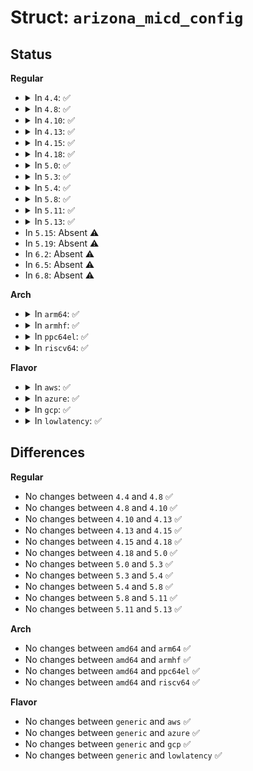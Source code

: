 # Struct: <code>arizona_micd_config</code>

## Status
<b>Regular</b>
<ul>
<li>
<details>
<summary>In <code>4.4</code>: ✅</summary>

```c
struct arizona_micd_config {
    unsigned int src;
    unsigned int bias;
    bool gpio;
};
```
</details>
</li>
<li>
<details>
<summary>In <code>4.8</code>: ✅</summary>

```c
struct arizona_micd_config {
    unsigned int src;
    unsigned int bias;
    bool gpio;
};
```
</details>
</li>
<li>
<details>
<summary>In <code>4.10</code>: ✅</summary>

```c
struct arizona_micd_config {
    unsigned int src;
    unsigned int bias;
    bool gpio;
};
```
</details>
</li>
<li>
<details>
<summary>In <code>4.13</code>: ✅</summary>

```c
struct arizona_micd_config {
    unsigned int src;
    unsigned int bias;
    bool gpio;
};
```
</details>
</li>
<li>
<details>
<summary>In <code>4.15</code>: ✅</summary>

```c
struct arizona_micd_config {
    unsigned int src;
    unsigned int bias;
    bool gpio;
};
```
</details>
</li>
<li>
<details>
<summary>In <code>4.18</code>: ✅</summary>

```c
struct arizona_micd_config {
    unsigned int src;
    unsigned int bias;
    bool gpio;
};
```
</details>
</li>
<li>
<details>
<summary>In <code>5.0</code>: ✅</summary>

```c
struct arizona_micd_config {
    unsigned int src;
    unsigned int bias;
    bool gpio;
};
```
</details>
</li>
<li>
<details>
<summary>In <code>5.3</code>: ✅</summary>

```c
struct arizona_micd_config {
    unsigned int src;
    unsigned int bias;
    bool gpio;
};
```
</details>
</li>
<li>
<details>
<summary>In <code>5.4</code>: ✅</summary>

```c
struct arizona_micd_config {
    unsigned int src;
    unsigned int bias;
    bool gpio;
};
```
</details>
</li>
<li>
<details>
<summary>In <code>5.8</code>: ✅</summary>

```c
struct arizona_micd_config {
    unsigned int src;
    unsigned int bias;
    bool gpio;
};
```
</details>
</li>
<li>
<details>
<summary>In <code>5.11</code>: ✅</summary>

```c
struct arizona_micd_config {
    unsigned int src;
    unsigned int bias;
    bool gpio;
};
```
</details>
</li>
<li>
<details>
<summary>In <code>5.13</code>: ✅</summary>

```c
struct arizona_micd_config {
    unsigned int src;
    unsigned int bias;
    bool gpio;
};
```
</details>
</li>
<li>
In <code>5.15</code>: Absent ⚠️
</li>
<li>
In <code>5.19</code>: Absent ⚠️
</li>
<li>
In <code>6.2</code>: Absent ⚠️
</li>
<li>
In <code>6.5</code>: Absent ⚠️
</li>
<li>
In <code>6.8</code>: Absent ⚠️
</li>
</ul>
<b>Arch</b>
<ul>
<li>
<details>
<summary>In <code>arm64</code>: ✅</summary>

```c
struct arizona_micd_config {
    unsigned int src;
    unsigned int bias;
    bool gpio;
};
```
</details>
</li>
<li>
<details>
<summary>In <code>armhf</code>: ✅</summary>

```c
struct arizona_micd_config {
    unsigned int src;
    unsigned int bias;
    bool gpio;
};
```
</details>
</li>
<li>
<details>
<summary>In <code>ppc64el</code>: ✅</summary>

```c
struct arizona_micd_config {
    unsigned int src;
    unsigned int bias;
    bool gpio;
};
```
</details>
</li>
<li>
<details>
<summary>In <code>riscv64</code>: ✅</summary>

```c
struct arizona_micd_config {
    unsigned int src;
    unsigned int bias;
    bool gpio;
};
```
</details>
</li>
</ul>
<b>Flavor</b>
<ul>
<li>
<details>
<summary>In <code>aws</code>: ✅</summary>

```c
struct arizona_micd_config {
    unsigned int src;
    unsigned int bias;
    bool gpio;
};
```
</details>
</li>
<li>
<details>
<summary>In <code>azure</code>: ✅</summary>

```c
struct arizona_micd_config {
    unsigned int src;
    unsigned int bias;
    bool gpio;
};
```
</details>
</li>
<li>
<details>
<summary>In <code>gcp</code>: ✅</summary>

```c
struct arizona_micd_config {
    unsigned int src;
    unsigned int bias;
    bool gpio;
};
```
</details>
</li>
<li>
<details>
<summary>In <code>lowlatency</code>: ✅</summary>

```c
struct arizona_micd_config {
    unsigned int src;
    unsigned int bias;
    bool gpio;
};
```
</details>
</li>
</ul>

## Differences
<b>Regular</b>
<ul>
<li>
No changes between <code>4.4</code> and <code>4.8</code> ✅
</li>
<li>
No changes between <code>4.8</code> and <code>4.10</code> ✅
</li>
<li>
No changes between <code>4.10</code> and <code>4.13</code> ✅
</li>
<li>
No changes between <code>4.13</code> and <code>4.15</code> ✅
</li>
<li>
No changes between <code>4.15</code> and <code>4.18</code> ✅
</li>
<li>
No changes between <code>4.18</code> and <code>5.0</code> ✅
</li>
<li>
No changes between <code>5.0</code> and <code>5.3</code> ✅
</li>
<li>
No changes between <code>5.3</code> and <code>5.4</code> ✅
</li>
<li>
No changes between <code>5.4</code> and <code>5.8</code> ✅
</li>
<li>
No changes between <code>5.8</code> and <code>5.11</code> ✅
</li>
<li>
No changes between <code>5.11</code> and <code>5.13</code> ✅
</li>
</ul>
<b>Arch</b>
<ul>
<li>
No changes between <code>amd64</code> and <code>arm64</code> ✅
</li>
<li>
No changes between <code>amd64</code> and <code>armhf</code> ✅
</li>
<li>
No changes between <code>amd64</code> and <code>ppc64el</code> ✅
</li>
<li>
No changes between <code>amd64</code> and <code>riscv64</code> ✅
</li>
</ul>
<b>Flavor</b>
<ul>
<li>
No changes between <code>generic</code> and <code>aws</code> ✅
</li>
<li>
No changes between <code>generic</code> and <code>azure</code> ✅
</li>
<li>
No changes between <code>generic</code> and <code>gcp</code> ✅
</li>
<li>
No changes between <code>generic</code> and <code>lowlatency</code> ✅
</li>
</ul>
